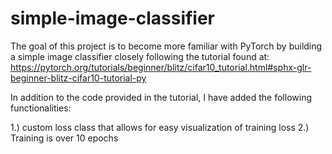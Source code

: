 # simple-image-classifier
The goal of this project is to become more familiar with PyTorch by building a 
simple image classifier closely following the tutorial found at:
https://pytorch.org/tutorials/beginner/blitz/cifar10_tutorial.html#sphx-glr-beginner-blitz-cifar10-tutorial-py

In addition to the code provided in the tutorial, I have added the following 
functionalities:

1.) custom loss class that allows for easy visualization of training loss
2.) Training is over 10 epochs